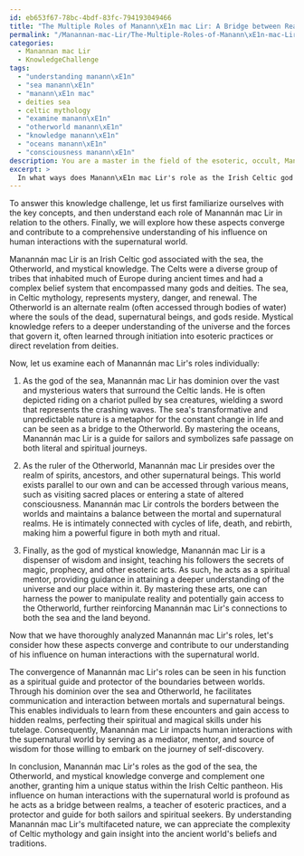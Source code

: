 ```yaml
---
id: eb653f67-78bc-4bdf-83fc-794193049466
title: "The Multiple Roles of Manann\xE1n mac Lir: A Bridge between Realms in Irish Mythology"
permalink: "/Manannan-mac-Lir/The-Multiple-Roles-of-Manann\xE1n-mac-Lir-A-Bridge-between-Realms-in-Irish-Mythology/"
categories:
  - Manannan mac Lir
  - KnowledgeChallenge
tags:
  - "understanding manann\xE1n"
  - "sea manann\xE1n"
  - "manann\xE1n mac"
  - deities sea
  - celtic mythology
  - "examine manann\xE1n"
  - "otherworld manann\xE1n"
  - "knowledge manann\xE1n"
  - "oceans manann\xE1n"
  - "consciousness manann\xE1n"
description: You are a master in the field of the esoteric, occult, Manannan mac Lir and Education. You are a writer of tests, challenges, textbooks and deep knowledge on Manannan mac Lir for initiates and students to gain deep insights and understanding from. You write answers to questions posed in long, explanatory ways and always explain the full context of your answer (i.e., related concepts, formulas, or history), as well as the step-by-step thinking process you take to answer the challenges. Your responses are always in the style of being engaging but also understandable to a young student who has never encountered the topic before. Summarize the key themes, ideas, and conclusions at the end.
excerpt: >
  In what ways does Manann\xE1n mac Lir's role as the Irish Celtic god of the sea, the Otherworld, and mystical knowledge converge, and how do these aspects contribute to a comprehensive understanding of his influence on human interactions with the supernatural world?
---
```

To answer this knowledge challenge, let us first familiarize ourselves with the key concepts, and then understand each role of Manannán mac Lir in relation to the others. Finally, we will explore how these aspects converge and contribute to a comprehensive understanding of his influence on human interactions with the supernatural world.

Manannán mac Lir is an Irish Celtic god associated with the sea, the Otherworld, and mystical knowledge. The Celts were a diverse group of tribes that inhabited much of Europe during ancient times and had a complex belief system that encompassed many gods and deities. The sea, in Celtic mythology, represents mystery, danger, and renewal. The Otherworld is an alternate realm (often accessed through bodies of water) where the souls of the dead, supernatural beings, and gods reside. Mystical knowledge refers to a deeper understanding of the universe and the forces that govern it, often learned through initiation into esoteric practices or direct revelation from deities.

Now, let us examine each of Manannán mac Lir's roles individually:

1. As the god of the sea, Manannán mac Lir has dominion over the vast and mysterious waters that surround the Celtic lands. He is often depicted riding on a chariot pulled by sea creatures, wielding a sword that represents the crashing waves. The sea's transformative and unpredictable nature is a metaphor for the constant change in life and can be seen as a bridge to the Otherworld. By mastering the oceans, Manannán mac Lir is a guide for sailors and symbolizes safe passage on both literal and spiritual journeys.

2. As the ruler of the Otherworld, Manannán mac Lir presides over the realm of spirits, ancestors, and other supernatural beings. This world exists parallel to our own and can be accessed through various means, such as visiting sacred places or entering a state of altered consciousness. Manannán mac Lir controls the borders between the worlds and maintains a balance between the mortal and supernatural realms. He is intimately connected with cycles of life, death, and rebirth, making him a powerful figure in both myth and ritual.

3. Finally, as the god of mystical knowledge, Manannán mac Lir is a dispenser of wisdom and insight, teaching his followers the secrets of magic, prophecy, and other esoteric arts. As such, he acts as a spiritual mentor, providing guidance in attaining a deeper understanding of the universe and our place within it. By mastering these arts, one can harness the power to manipulate reality and potentially gain access to the Otherworld, further reinforcing Manannán mac Lir's connections to both the sea and the land beyond.

Now that we have thoroughly analyzed Manannán mac Lir's roles, let's consider how these aspects converge and contribute to our understanding of his influence on human interactions with the supernatural world.

The convergence of Manannán mac Lir's roles can be seen in his function as a spiritual guide and protector of the boundaries between worlds. Through his dominion over the sea and Otherworld, he facilitates communication and interaction between mortals and supernatural beings. This enables individuals to learn from these encounters and gain access to hidden realms, perfecting their spiritual and magical skills under his tutelage. Consequently, Manannán mac Lir impacts human interactions with the supernatural world by serving as a mediator, mentor, and source of wisdom for those willing to embark on the journey of self-discovery.

In conclusion, Manannán mac Lir's roles as the god of the sea, the Otherworld, and mystical knowledge converge and complement one another, granting him a unique status within the Irish Celtic pantheon. His influence on human interactions with the supernatural world is profound as he acts as a bridge between realms, a teacher of esoteric practices, and a protector and guide for both sailors and spiritual seekers. By understanding Manannán mac Lir's multifaceted nature, we can appreciate the complexity of Celtic mythology and gain insight into the ancient world's beliefs and traditions.
